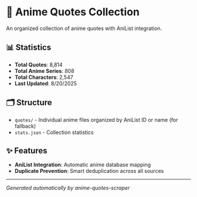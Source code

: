 # 🎌 Anime Quotes Collection

An organized collection of anime quotes with AniList integration.

## 📊 Statistics

- **Total Quotes**: 8,814
- **Total Anime Series**: 808
- **Total Characters**: 2,547
- **Last Updated**: 8/20/2025

## 🗂️ Structure

- `quotes/` - Individual anime files organized by AniList ID or name  (for fallback)
- `stats.json` - Collection statistics

## ✨ Features

- **AniList Integration**: Automatic anime database mapping
- **Duplicate Prevention**: Smart deduplication across all sources

---
*Generated automatically by anime-quotes-scraper*
